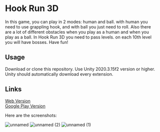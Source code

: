 # Hook Run 3D
In this game, you can play in 2 modes: human and ball. with human you need to use grappling hook, and with ball you just need to roll. Also there are a lot of different obstacles when you play as a human and when you play as a ball. In Hook Run 3D you need to pass levels. on each 10th level you will have bosses.
Have fun!

## Usage
Download or clone this repository. Use Unity 2020.3.15f2 version or higher. Unity should automatically download every extension.

## Links
<a href="https://ezzzz4.itch.io/hook-run-3d">Web Version</a>
<br>
<a href="https://play.google.com/store/apps/details?id=com.Ezzzz4.HookRun3D">Google Play Version</a>


Here are the screenshots:

![unnamed](https://github.com/VladGaranovskyi/HookRun3D/assets/114082118/9b402c0c-1c3e-4beb-b8a3-a1c49757a231)
![unnamed (2)](https://github.com/VladGaranovskyi/HookRun3D/assets/114082118/bf22bbb2-2db3-40e5-97b2-1bedfaf202a8)
![unnamed (1)](https://github.com/VladGaranovskyi/HookRun3D/assets/114082118/0eabbf4a-66dc-4a06-80e2-5cd58ddf5b2f)


